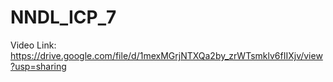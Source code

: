 # NNDL_ICP_7

Video Link: https://drive.google.com/file/d/1mexMGrjNTXQa2by_zrWTsmklv6fIIXjv/view?usp=sharing
